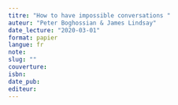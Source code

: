 ```yaml
---
titre: "How to have impossible conversations "
auteur: "Peter Boghossian & James Lindsay"
date_lecture: "2020-03-01"
format: papier
langue: fr
note:
slug: ""
couverture: 
isbn: 
date_pub: 
editeur: 
---
```

